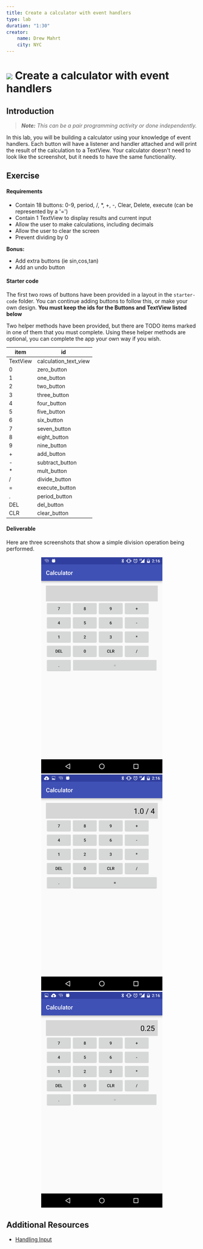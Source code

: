 ```yaml
---
title: Create a calculator with event handlers
type: lab
duration: "1:30"
creator:
    name: Drew Mahrt
    city: NYC
---
```


<!--  OUTSTANDING:

- Consider making this might be done as a homework assignment for the night

-->

# ![](https://ga-dash.s3.amazonaws.com/production/assets/logo-9f88ae6c9c3871690e33280fcf557f33.png) Create a calculator with event handlers

## Introduction

> ***Note:*** _This can be a pair programming activity or done independently._

In this lab, you will be building a calculator using your knowledge of event handlers. Each button will have a listener and handler attached and will print the result of the calculation to a TextView. Your calculator doesn't need to look like the screenshot, but it needs to have the same functionality.

## Exercise

#### Requirements

- Contain 18 buttons: 0-9, period, /, *, +, -, Clear, Delete, execute (can be represented by a '=')
- Contain 1 TextView to display results and current input
- Allow the user to make calculations, including decimals
- Allow the user to clear the screen
- Prevent dividing by 0

**Bonus:**
- Add extra buttons (ie sin,cos,tan)
- Add an undo button

#### Starter code

The first two rows of buttons have been provided in a layout in the `starter-code` folder. You can continue adding buttons to follow this, or make your own design. **You must keep the ids for the Buttons and TextView listed below**

Two helper methods have been provided, but there are TODO items marked in one of them that you must complete. Using these helper methods are optional, you can complete the app your own way if you wish.

|  item | id  |
|---|---|
|TextView | calculation_text_view |
| 0 | zero_button |
| 1 | one_button |
| 2 | two_button |
| 3 | three_button |
| 4 | four_button |
| 5 | five_button |
| 6 | six_button |
| 7 | seven_button |
| 8 | eight_button |
| 9 | nine_button |
| + | add_button |
| - | subtract_button |
| * | mult_button |
| / | divide_button |
| = | execute_button |
| . | period_button |
| DEL | del_button |
| CLR | clear_button |

#### Deliverable

Here are three screenshots that show a simple division operation being performed.

<p align="center">
  <img src="./screenshots/screen1.png" width="320">

  <img src="./screenshots/screen2.png" width="320">

  <img src="./screenshots/screen3.png" width="320">
</p>

## Additional Resources

- [Handling Input](http://developer.android.com/guide/topics/ui/ui-events.html)
